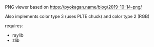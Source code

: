 PNG viewer based on https://pyokagan.name/blog/2019-10-14-png/

Also implements color type 3 (uses PLTE chuck) and color type 2 (RGB)

requires:

- raylib
- zlib
